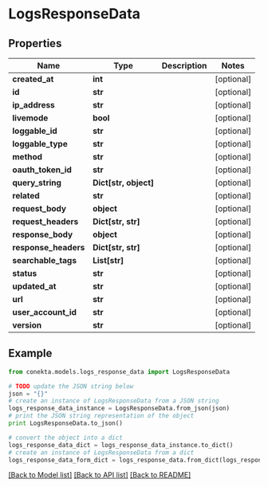 # LogsResponseData


## Properties
Name | Type | Description | Notes
------------ | ------------- | ------------- | -------------
**created_at** | **int** |  | [optional] 
**id** | **str** |  | [optional] 
**ip_address** | **str** |  | [optional] 
**livemode** | **bool** |  | [optional] 
**loggable_id** | **str** |  | [optional] 
**loggable_type** | **str** |  | [optional] 
**method** | **str** |  | [optional] 
**oauth_token_id** | **str** |  | [optional] 
**query_string** | **Dict[str, object]** |  | [optional] 
**related** | **str** |  | [optional] 
**request_body** | **object** |  | [optional] 
**request_headers** | **Dict[str, str]** |  | [optional] 
**response_body** | **object** |  | [optional] 
**response_headers** | **Dict[str, str]** |  | [optional] 
**searchable_tags** | **List[str]** |  | [optional] 
**status** | **str** |  | [optional] 
**updated_at** | **str** |  | [optional] 
**url** | **str** |  | [optional] 
**user_account_id** | **str** |  | [optional] 
**version** | **str** |  | [optional] 

## Example

```python
from conekta.models.logs_response_data import LogsResponseData

# TODO update the JSON string below
json = "{}"
# create an instance of LogsResponseData from a JSON string
logs_response_data_instance = LogsResponseData.from_json(json)
# print the JSON string representation of the object
print LogsResponseData.to_json()

# convert the object into a dict
logs_response_data_dict = logs_response_data_instance.to_dict()
# create an instance of LogsResponseData from a dict
logs_response_data_form_dict = logs_response_data.from_dict(logs_response_data_dict)
```
[[Back to Model list]](../README.md#documentation-for-models) [[Back to API list]](../README.md#documentation-for-api-endpoints) [[Back to README]](../README.md)


